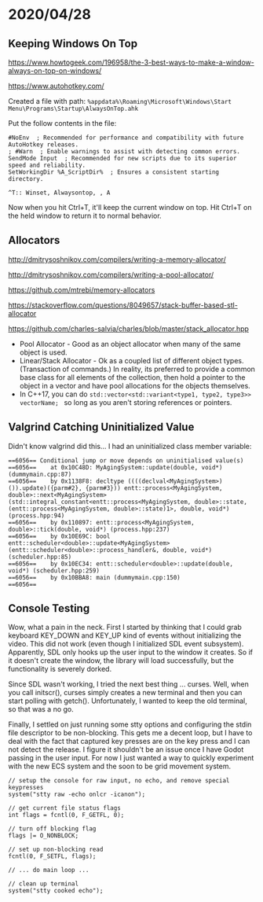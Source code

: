 # 2020/04/28

## Keeping Windows On Top

https://www.howtogeek.com/196958/the-3-best-ways-to-make-a-window-always-on-top-on-windows/

https://www.autohotkey.com/

Created a file with path:
`%appdata%\Roaming\Microsoft\Windows\Start Menu\Programs\Startup\AlwaysOnTop.ahk`

Put the follow contents in the file:

```
#NoEnv  ; Recommended for performance and compatibility with future AutoHotkey releases.
; #Warn  ; Enable warnings to assist with detecting common errors.
SendMode Input  ; Recommended for new scripts due to its superior speed and reliability.
SetWorkingDir %A_ScriptDir%  ; Ensures a consistent starting directory.

^T:: Winset, Alwaysontop, , A
```

Now when you hit Ctrl+T, it'll keep the current window on top. Hit Ctrl+T on the held window to return it to normal behavior.

## Allocators

http://dmitrysoshnikov.com/compilers/writing-a-memory-allocator/

http://dmitrysoshnikov.com/compilers/writing-a-pool-allocator/

https://github.com/mtrebi/memory-allocators

https://stackoverflow.com/questions/8049657/stack-buffer-based-stl-allocator

https://github.com/charles-salvia/charles/blob/master/stack_allocator.hpp

* Pool Allocator - Good as an object allocator when many of the same object is used.
* Linear/Stack Allocator - Ok as a coupled list of different object types. (Transaction of commands.) In reality, its preferred to provide a common base class for all elements of the collection, then hold a pointer to the object in a vector and have pool allocations for the objects themselves.
* In C++17, you can do `std::vector<std::variant<type1, type2, type3>> vectorName; ` so long as you aren't storing references or pointers.

## Valgrind Catching Uninitialized Value

Didn't know valgrind did this... I had an uninitialized class member variable:

```
==6056== Conditional jump or move depends on uninitialised value(s)
==6056==    at 0x10C48D: MyAgingSystem::update(double, void*) (dummymain.cpp:87)
==6056==    by 0x1138F8: decltype ((((declval<MyAgingSystem>)()).update)({parm#2}, {parm#3})) entt::process<MyAgingSystem, double>::next<MyAgingSystem>(std::integral_constant<entt::process<MyAgingSystem, double>::state, (entt::process<MyAgingSystem, double>::state)1>, double, void*) (process.hpp:94)
==6056==    by 0x110897: entt::process<MyAgingSystem, double>::tick(double, void*) (process.hpp:237)
==6056==    by 0x10E69C: bool entt::scheduler<double>::update<MyAgingSystem>(entt::scheduler<double>::process_handler&, double, void*) (scheduler.hpp:85)
==6056==    by 0x10EC34: entt::scheduler<double>::update(double, void*) (scheduler.hpp:259)
==6056==    by 0x10BBA8: main (dummymain.cpp:150)
==6056== 
```

## Console Testing

Wow, what a pain in the neck. First I started by thinking that I could grab keyboard KEY_DOWN and KEY_UP kind of events without initializing the video. This did not work (even though I initialized SDL event subsystem). Apparently, SDL only hooks up the user input to the window it creates. So if it doesn't create the window, the library will load successfully, but the functionality is severely dorked.

Since SDL wasn't working, I tried the next best thing ... curses. Well, when you call initscr(), curses simply creates a new terminal and then you can start polling with getch(). Unfortunately, I wanted to keep the old terminal, so that was a no go.

Finally, I settled on just running some stty options and configuring the stdin file descriptor to be non-blocking. This gets me a decent loop, but I have to deal with the fact that captured key presses are on the key press and I can not detect the release. I figure it shouldn't be an issue once I have Godot passing in the user input. For now I just wanted a way to quickly experiment with the new ECS system and the soon to be grid movement system.

```
// setup the console for raw input, no echo, and remove special keypresses
system("stty raw -echo onlcr -icanon");

// get current file status flags
int flags = fcntl(0, F_GETFL, 0);

// turn off blocking flag
flags |= O_NONBLOCK;

// set up non-blocking read
fcntl(0, F_SETFL, flags);

// ... do main loop ...

// clean up terminal
system("stty cooked echo");
```

